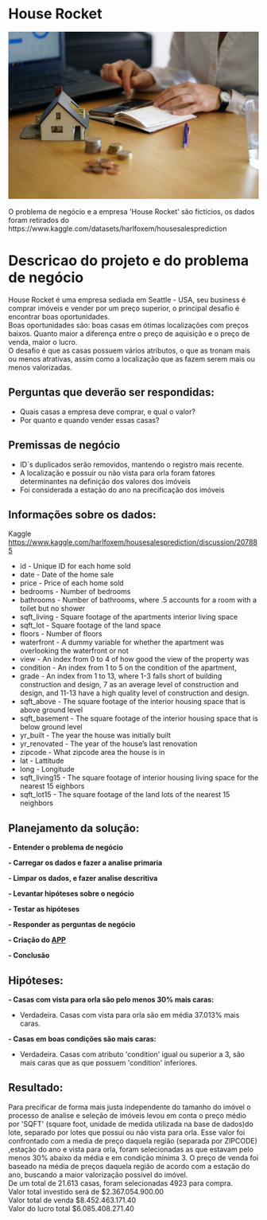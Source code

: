 # House Rocket
<p align="center">
<img src = "https://github.com/70HNM4C13L/House_Rocket/blob/main/houses.jpg">
</p>
O problema de negócio e a empresa 'House Rocket' são fictícios, os dados foram retirados do https://www.kaggle.com/datasets/harlfoxem/housesalesprediction

# Descricao do projeto e do problema de negócio 
 House Rocket é uma empresa sediada em  Seattle - USA, seu business é comprar imóveis e vender por um preço superior, o principal desafio é encontrar boas oportunidades.  
Boas oportunidades são:  boas casas em ótimas localizações com preços baixos. Quanto maior a diferença entre o preço de aquisição e o preço de venda, maior o lucro.  
O desafio é que as casas possuem vários atributos, o que as tronam mais ou menos atrativas, assim como a localização que as fazem serem mais ou menos valorizadas.  
## Perguntas que deverão ser respondidas:
 - Quais casas a empresa deve comprar, e qual o valor?
 - Por quanto e quando vender essas casas?
## Premissas de negócio
 - ID`s duplicados serão removidos, mantendo o registro mais recente.
 - A localização e possuir ou não vista para orla foram fatores determinantes na definição dos valores dos imóveis
- Foi considerada a estação do ano na precificação dos imóveis
## Informações sobre os dados:
Kaggle https://www.kaggle.com/harlfoxem/housesalesprediction/discussion/207885  
- id - Unique ID for each home sold
- date - Date of the home sale
- price - Price of each home sold
- bedrooms - Number of bedrooms
- bathrooms - Number of bathrooms, where .5 accounts for a room with a toilet but no shower
- sqft_living - Square footage of the apartments interior living space
- sqft_lot - Square footage of the land space
- floors - Number of floors
- waterfront - A dummy variable for whether the apartment was overlooking the waterfront or not
- view - An index from 0 to 4 of how good the view of the property was
- condition - An index from 1 to 5 on the condition of the apartment,
- grade - An index from 1 to 13, where 1-3 falls short of building construction and design, 7 as an average level of construction and design, and 11-13 have a high quality level of construction and design.
- sqft_above - The square footage of the interior housing space that is above ground level
- sqft_basement - The square footage of the interior housing space that is below ground level
- yr_built - The year the house was initially built
- yr_renovated - The year of the house’s last renovation
- zipcode - What zipcode area the house is in
- lat - Lattitude
- long - Longitude
- sqft_living15 - The square footage of interior housing living space for the nearest 15 eighbors
- sqft_lot15 - The square footage of the land lots of the nearest 15 neighbors
 
 ## Planejamento da solução:
 **- Entender o problema de negócio**

**- Carregar os dados e fazer a analise primaria**

**- Limpar os dados, e fazer analise descritiva**  

**- Levantar hipóteses sobre o negócio**  

**- Testar as hipóteses**  

**- Responder as perguntas de negócio**  

**- Criação do [APP](https://analytics-house-rocket-john.herokuapp.com/)**    
  
**- Conclusão**    


## Hipóteses:  
 **- Casas com vista para orla são pelo menos 30% mais caras:**  
   - Verdadeira. Casas com vista para orla são em média 37.013% mais caras.  


 **- Casas em boas condições são mais caras:**  
  - Verdadeira. Casas com atributo 'condition' igual ou superior a 3, são mais caras que as que possuem 'condition' inferiores.
    
    
## Resultado:  
 Para precificar de forma mais justa independente do tamanho do imóvel o processo de analise e seleção de imóveis levou em conta o preço médio por 'SQFT' (square foot, unidade de medida utilizada na base de dados)do lote, separado por lotes que possui ou não vista para orla. Esse valor foi confrontado com a media de preço daquela região (separada por ZIPCODE) ,estação do ano e vista para orla, foram selecionadas as que estavam pelo menos 30% abaixo da média e em condição mínima 3.
 O preço de venda foi baseado na média de preços daquela região de acordo com a estação do ano, buscando a maior valorização possível do imóvel.  
 De um total de 21.613 casas, foram selecionadas 4923 para compra.  
 Valor total investido será de $2.367.054.900.00  
 Valor total de venda $8.452.463.171.40  
 Valor do lucro total $6.085.408.271.40  
 
 
